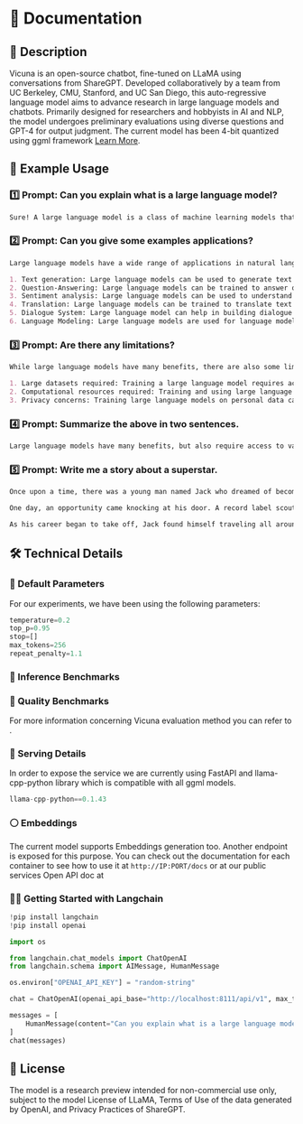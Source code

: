 # 📑 Documentation

## 📌 Description

Vicuna is an open-source chatbot, fine-tuned on LLaMA using conversations from ShareGPT. Developed collaboratively by a team from UC Berkeley, CMU, Stanford, and UC San Diego, this auto-regressive language model aims to advance research in large language models and chatbots. Primarily designed for researchers and hobbyists in AI and NLP, the model undergoes preliminary evaluations using diverse questions and GPT-4 for output judgment. The current model has been 4-bit quantized using ggml framework <a href='https://vicuna.lmsys.org/' target='_blank'>Learn More</a>.

## 📒 Example Usage

### 1️⃣ Prompt: Can you explain what is a large language model?

```markdown
Sure! A large language model is a class of machine learning models that are trained on very large amounts of text data. The goal of training these models is to create a representation of human language that can be used for various natural language processing tasks, such as text generation, question- Answering and sentiment analysis. These models typically consist of several layers of neural networks, with each layer representing a different aspect of language (e.g., word meaning, syntax, context). As the model gets larger, it has the ability to learn more abstract representations of language that are more representative of human language understanding.
```

### 2️⃣ Prompt: Can you give some examples applications?

```markdown
Large language models have a wide range of applications in natural language processing, here are a few examples:

1. Text generation: Large language models can be used to generate text that sounds like it was written by a human, such as chatbot responses or summaries of long articles.
2. Question-Answering: Large language models can be trained to answer questions based on the information in a large dataset of text. This is often used in virtual assistants and search engines.
3. Sentiment analysis: Large language models can be used to understand the sentiment behind a piece of text, such as a customer review or social media post.
4. Translation: Large language models can be trained to translate text from one language to another, using large amounts of training data from both languages.
5. Dialogue System: Large language model can help in building dialogue system which can have human-like conversations with users.
6. Language Modeling: Large language models are used for language modeling task where they are able to mimic the way humans produce and process natural language.
```

### 3️⃣ Prompt: Are there any limitations?

```markdown
While large language models have many benefits, there are also some limitations that should be considered:

1. Large datasets required: Training a large language model requires access to vast amounts of text data, which can be difficult or expensive to obtain.
2. Computational resources required: Training and using large language models requires significant computational resources, which may not always be available.
3. Privacy concerns: Training large language models on personal data can raise privacy concerns. It is important to ensure that the data used for training is handled responsibly and ethically.
```

### 4️⃣ Prompt: Summarize the above in two sentences.

```markdown
Large language models have many benefits, but also require access to vast amounts of text data, computational resources, and should be trained with responsible and ethical handling of personal data.
```

### 5️⃣ Prompt: Write me a story about a superstar.

```markdown
Once upon a time, there was a young man named Jack who dreamed of becoming a superstar. Despite facing numerous obstacles and setbacks, he never gave up on his goal.

One day, an opportunity came knocking at his door. A record label scout approached him with a contract, recognizing his talent and potential. Jack was overjoyed and eagerly signed the deal.

As his career began to take off, Jack found himself traveling all around the world on tour. He met many other talented musicians and artists along the way, but none as kind and generous as his
```

## 🛠️ Technical Details

### 🔢 Default Parameters

For our experiments, we have been using the following parameters:

```python
temperature=0.2
top_p=0.95
stop=[]
max_tokens=256
repeat_penalty=1.1
```

### 📏 Inference Benchmarks

### 🔎 Quality Benchmarks

For more information concerning Vicuna evaluation method you can refer to <a href='https://github.com/lm-sys/FastChat/tree/main/fastchat/eval' target='_blank'></a>.

### 🚀 Serving Details

In order to expose the service we are currently using FastAPI and llama-cpp-python library <a href='https://abetlen.github.io/llama-cpp-python/' target='_blank'></a> which is compatible with all ggml models.

```python
llama-cpp-python==0.1.43
```

### ⚪️ Embeddings

The current model supports Embeddings generation too. Another endpoint is exposed for this purpose. You can check out the documentation for each container to see how to use it at `http://IP:PORT/docs` or at our public services Open API doc at <a href='https://mock.prem.ninja/docs' target='_blank'></a>

### 🦜🔗 Getting Started with Langchain

```python
!pip install langchain
!pip install openai

import os

from langchain.chat_models import ChatOpenAI
from langchain.schema import AIMessage, HumanMessage

os.environ["OPENAI_API_KEY"] = "random-string"

chat = ChatOpenAI(openai_api_base="http://localhost:8111/api/v1", max_tokens=128)

messages = [
    HumanMessage(content="Can you explain what is a large language model?")
]
chat(messages)
```

## 📜 License

The model is a research preview intended for non-commercial use only, subject to the model License of LLaMA, Terms of Use of the data generated by OpenAI, and Privacy Practices of ShareGPT. 